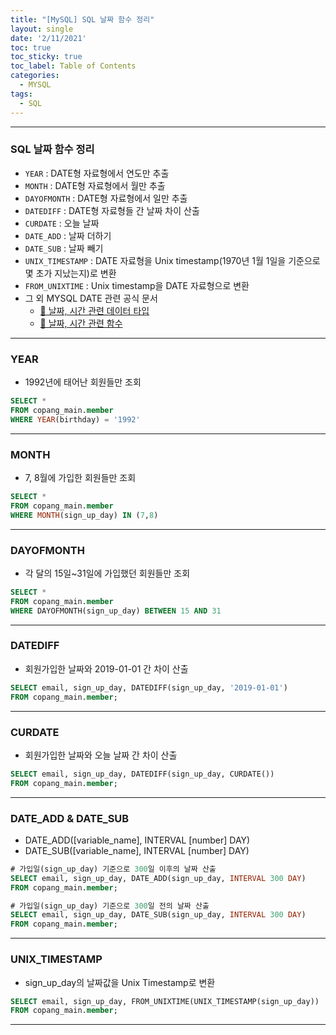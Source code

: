 ```yaml
---
title: "[MySQL] SQL 날짜 함수 정리"
layout: single
date: '2/11/2021'
toc: true
toc_sticky: true
toc_label: Table of Contents
categories:
  - MYSQL
tags:
  - SQL
---
```



---
### SQL 날짜 함수 정리 
* `YEAR` : DATE형 자료형에서 연도만 추출
* `MONTH` : DATE형 자료형에서 월만 추출
* `DAYOFMONTH` : DATE형 자료형에서 일만 추출
* `DATEDIFF` : DATE형 자료형들 간 날짜 차이 산출
* `CURDATE` : 오늘 날짜
* `DATE_ADD` : 날짜 더하기
* `DATE_SUB` : 날짜 빼기
* `UNIX_TIMESTAMP` : DATE 자료형을 Unix timestamp(1970년 1월 1일을 기준으로 몇 초가 지났는지)로 변환
* `FROM_UNIXTIME` : Unix timestamp을 DATE 자료형으로 변환
* 그 외 MYSQL DATE 관련 공식 문서
    * <a href="https://dev.mysql.com/doc/refman/8.0/en/date-and-time-types.html">🔗 날짜, 시간 관련 데이터 타입</a>
    * <a href="https://dev.mysql.com/doc/refman/8.0/en/date-and-time-functions.html">🔗 날짜, 시간 관련 함수</a>

---

### YEAR
* 1992년에 태어난 회원들만 조회

```sql
SELECT *
FROM copang_main.member
WHERE YEAR(birthday) = '1992'
```
---

### MONTH
* 7, 8월에 가입한 회원들만 조회

```sql
SELECT *
FROM copang_main.member
WHERE MONTH(sign_up_day) IN (7,8)
```
---

### DAYOFMONTH
* 각 달의 15일~31일에 가입했던 회원들만 조회

```sql
SELECT *
FROM copang_main.member
WHERE DAYOFMONTH(sign_up_day) BETWEEN 15 AND 31
```
---

### DATEDIFF
* 회원가입한 날짜와 2019-01-01 간 차이 산출

```sql
SELECT email, sign_up_day, DATEDIFF(sign_up_day, '2019-01-01')
FROM copang_main.member;
```
---

### CURDATE
* 회원가입한 날짜와 오늘 날짜 간 차이 산출

```sql
SELECT email, sign_up_day, DATEDIFF(sign_up_day, CURDATE())
FROM copang_main.member;
```
---

### DATE_ADD & DATE_SUB
* DATE_ADD([variable_name], INTERVAL [number] DAY)
* DATE_SUB([variable_name], INTERVAL [number] DAY)

```sql
# 가입일(sign_up_day) 기준으로 300일 이후의 날짜 산출
SELECT email, sign_up_day, DATE_ADD(sign_up_day, INTERVAL 300 DAY)
FROM copang_main.member;

# 가입일(sign_up_day) 기준으로 300일 전의 날짜 산출
SELECT email, sign_up_day, DATE_SUB(sign_up_day, INTERVAL 300 DAY)
FROM copang_main.member;
```
---

### UNIX_TIMESTAMP
* sign_up_day의 날짜값을 Unix Timestamp로 변환

```sql
SELECT email, sign_up_day, FROM_UNIXTIME(UNIX_TIMESTAMP(sign_up_day))
FROM copang_main.member;
```

---